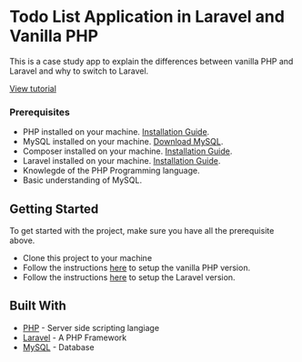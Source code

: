 # Todo List Application in Laravel and Vanilla PHP

This is a case study app to explain the differences between vanilla PHP and Laravel and why to switch to Laravel.

[View tutorial](http://blog.pusher.com/php-laravel-migration)


### Prerequisites

* PHP installed on your machine. [Installation Guide](http://php.net/manual/en/install.php).
* MySQL installed on your machine. [Download MySQL](https://www.mysql.com/downloads/).
* Composer installed on your machine. [Installation Guide](https://getcomposer.org/download/).
* Laravel installed on your machine. [Installation Guide](https://laravel.com/docs/5.6/).
* Knowlegde of the PHP Programming language.
* Basic understanding of MySQL.

## Getting Started

To get started with the project, make sure you have all the prerequisite above.

* Clone this project to your machine
* Follow the instructions [here](https://github.com/neoighodaro-articles/todolist-demo/blob/master/vanilla/readme.md) to setup the vanilla PHP version.
* Follow the instructions [here](https://github.com/neoighodaro-articles/todolist-demo/blob/master/laravel/readme.md) to setup the Laravel version.


## Built With

* [PHP](http://php.net/) - Server side scripting langiage
* [Laravel](https://laravel.com) - A PHP Framework
* [MySQL](https://www.mysql.com) - Database
